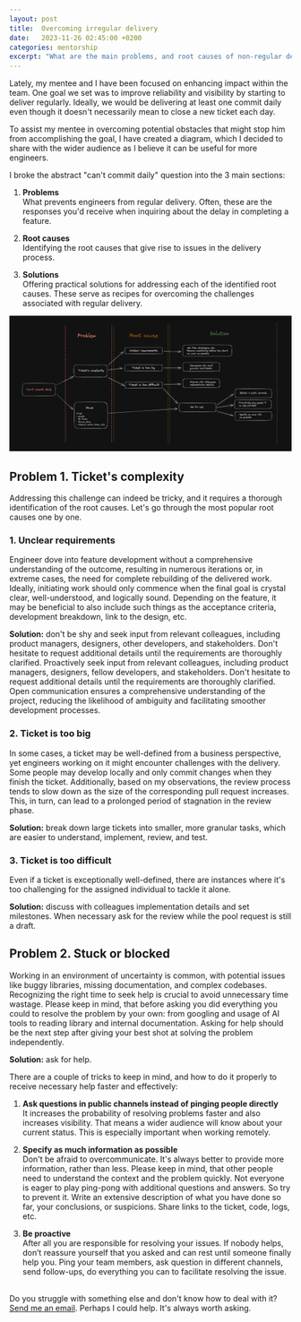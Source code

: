 ```yaml
---
layout: post
title:  Overcoming irregular delivery
date:   2023-11-26 02:45:00 +0200
categories: mentorship
excerpt: "What are the main problems, and root causes of non-regular delivery, and how do start delivering consistently as a software engineer? You can find answers in this article."
---
```


Lately, my mentee and I have been focused on enhancing impact within the team. One goal we set was to improve reliability and visibility by starting to deliver regularly. 
Ideally, we would be delivering at least one commit daily even though it doesn't necessarily mean to close a new ticket each day.

To assist my mentee in overcoming potential obstacles that might stop him from accomplishing the goal, I have created a diagram, which I decided to share with the wider audience as I believe it can be useful for more engineers.

I broke the abstract "can't commit daily" question into the 3 main sections:

1. **Problems** \
What prevents engineers from regular delivery. Often, these are the responses you'd receive when inquiring about the delay in completing a feature.

2. **Root causes** \
Identifying the root causes that give rise to issues in the delivery process.

3. **Solutions** \
Offering practical solutions for addressing each of the identified root causes. These serve as recipes for overcoming the challenges associated with regular delivery.

[![Irregular delivery diagram](/assets/img/irregular-delivery-diagram.png)](/assets/img/irregular-delivery-diagram.png)


## Problem 1. Ticket's complexity

Addressing this challenge can indeed be tricky, and it requires a thorough identification of the root causes.
Let's go through the most popular root causes one by one.

### 1. **Unclear requirements**
Engineer dove into feature development without a comprehensive understanding of the outcome, resulting in numerous iterations or, in extreme cases, 
the need for complete rebuilding of the delivered work. 
Ideally, initiating work should only commence when the final goal is crystal clear, well-understood, and logically sound. 
Depending on the feature, it may be beneficial to also include such things as the acceptance criteria, development breakdown, link to the design, etc.

**Solution:** don't be shy and seek input from relevant colleagues, including product managers, designers, other developers, and stakeholders. Don't hesitate to request additional details until the requirements are thoroughly clarified.
Proactively seek input from relevant colleagues, including product managers, designers, fellow developers, and stakeholders. Don't hesitate to request additional details until the requirements are thoroughly clarified. 
Open communication ensures a comprehensive understanding of the project, reducing the likelihood of ambiguity and facilitating smoother development processes.

### 2. **Ticket is too big**
In some cases, a ticket may be well-defined from a business perspective, yet engineers working on it might encounter challenges with the delivery. 
Some people may develop locally and only commit changes when they finish the ticket. 
Additionally, based on my observations, the review process tends to slow down as the size of the corresponding pull request increases. 
This, in turn, can lead to a prolonged period of stagnation in the review phase.

**Solution:** break down large tickets into smaller, more granular tasks, which are easier to understand, implement, review, and test.

### 3. **Ticket is too difficult**
Even if a ticket is exceptionally well-defined, there are instances where it's too challenging for the assigned individual to tackle it alone.

**Solution:** discuss with colleagues implementation details and set milestones. When necessary ask for the review while the pool request is still a draft.

## Problem 2. Stuck or blocked
Working in an environment of uncertainty is common, with potential issues like buggy libraries, missing documentation, and complex codebases. 
Recognizing the right time to seek help is crucial to avoid unnecessary time wastage. 
Please keep in mind, that before asking you did everything you could to resolve the problem by your own: 
from googling and usage of AI tools to reading library and internal documentation. Asking for help should be the next step after giving your best shot at solving the problem independently.

**Solution:** ask for help.

There are a couple of tricks to keep in mind, and how to do it properly to receive necessary help faster and effectively:

1. **Ask questions in public channels instead of pinging people directly** \
It increases the probability of resolving problems faster and also increases visibility. 
That means a wider audience will know about your current status. This is especially important when working remotely.

2. **Specify as much information as possible** \
Don't be afraid to overcommunicate. It's always better to provide more information, rather than less. Please keep in mind, that other people need to understand the context and the problem quickly.
Not everyone is eager to play ping-pong with additional questions and answers. So try to prevent it.
Write an extensive description of what you have done so far, your conclusions, or suspicions. Share links to the ticket, code, logs, etc.

3. **Be proactive** \
After all you are responsible for resolving your issues. If nobody helps, don’t reassure yourself that you asked and can rest until someone finally help you. 
Ping your team members, ask question in different channels, send follow-ups, do everything you can to facilitate resolving the issue.

\
Do you struggle with something else and don't know how to deal with it? [Send me an email](mailto:mikeandrianov@gmail.com). Perhaps I could help. It's always worth asking.
